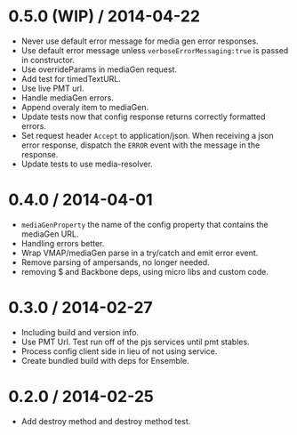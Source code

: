0.5.0 (WIP) / 2014-04-22 
==================

 * Never use default error message for media gen error responses.
 * Use default error message unless `verboseErrorMessaging:true` is passed in constructor.
 * Use overrideParams in mediaGen request. 
 * Add test for timedTextURL.
 * Use live PMT url. 
 * Handle mediaGen errors.
 * Append overaly item to mediaGen.
 * Update tests now that config response returns correctly formatted errors.
 * Set request header `Accept` to application/json. When receiving a json error response, dispatch the `ERROR` event with the message in the response.
 * Update tests to use media-resolver.

0.4.0 / 2014-04-01 
==================

 * `mediaGenProperty` the name of the config property that contains the mediaGen URL.
 * Handling errors better.
 * Wrap VMAP/mediaGen parse in a try/catch and emit error event.
 * Remove parsing of ampersands, no longer needed.
 * removing $ and Backbone deps, using micro libs and custom code.

0.3.0 / 2014-02-27 
==================

 * Including build and version info.
 * Use PMT Url. Test run off of the pjs services until pmt stables. 
 * Process config client side in lieu of not using service.
 * Create bundled build with deps for Ensemble.

0.2.0 / 2014-02-25 
==================

 * Add destroy method and destroy method test.
